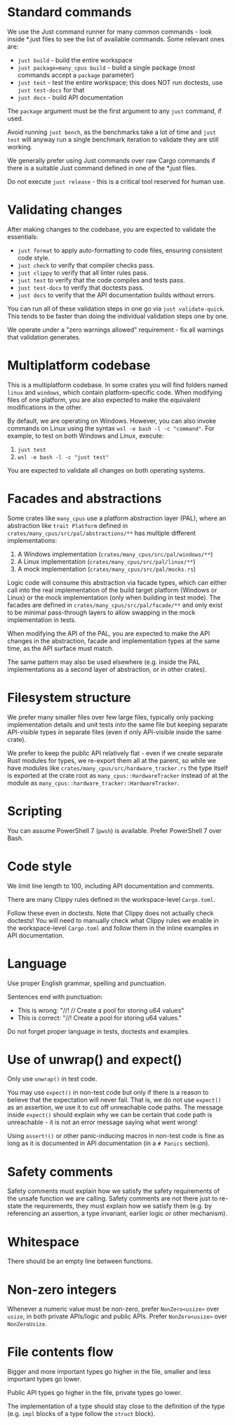 # Standard commands

We use the Just command runner for many common commands - look inside *.just files to see the
list of available commands. Some relevant ones are:

* `just build` - build the entire workspace
* `just package=many_cpus build` - build a single package (most commands accept a `package` parameter)
* `just test` - test the entire workspace; this does NOT run doctests, use `just test-docs` for that
* `just docs` - build API documentation

The `package` argument must be the first argument to any `just` command, if used.

Avoid running `just bench`, as the benchmarks take a lot of time and `just test` will anyway run
a single benchmark iteration to validate they are still working.

We generally prefer using Just commands over raw Cargo commands if there is a suitable Just command
defined in one of the *.just files.

Do not execute `just release` - this is a critical tool reserved for human use.

# Validating changes

After making changes to the codebase, you are expected to validate the essentials:

* `just format` to apply auto-formatting to code files, ensuring consistent code style.
* `just check` to verify that compiler checks pass.
* `just clippy` to verify that all linter rules pass.
* `just test` to verify that the code compiles and tests pass.
* `just test-docs` to verify that doctests pass.
* `just docs` to verify that the API documentation builds without errors.

You can run all of these validation steps in one go via `just validate-quick`. This tends to
be faster than doing the individual validation steps one by one.

We operate under a "zero warnings allowed" requirement - fix all warnings that validation generates.

# Multiplatform codebase

This is a multiplatform codebase. In some crates you will find folders named `linux` and `windows`,
which contain platform-specific code. When modifying files of one platform, you are also expected
to make the equivalent modifications in the other.

By default, we are operating on Windows. However, you can also invoke commands on Linux using the
syntax `wsl -e bash -l -c "command"`. For example, to test on both Windows and Linux, execute:

1. `just test`
2. `wsl -e bash -l -c "just test"`

You are expected to validate all changes on both operating systems.

# Facades and abstractions

Some crates like `many_cpus` use a platform abstraction layer (PAL), where an abstraction like
`trait Platform` defined in `crates/many_cpus/src/pal/abstractions/**` has multiple different
implementations:

1. A Windows implementation (`crates/many_cpus/src/pal/windows/**`)
2. A Linux implementation (`crates/many_cpus/src/pal/linux/**`)
3. A mock implementation (`crates/many_cpus/src/pal/mocks.rs`)

Logic code will consume this abstraction via facade types, which can either call into the real
implementation of the build target platform (Windows or Linux) or the mock implementation (only
when building in test mode). The facades are defined in `crates/many_cpus/src/pal/facade/**` and
only exist to be minimal pass-through layers to allow swapping in the mock implementation in tests.

When modifying the API of the PAL, you are expected to make the API changes in the
abstraction, facade and implementation types at the same time, as the API surface must match.

The same pattern may also be used elsewhere (e.g. inside the PAL implementations as a second layer
of abstraction, or in other crates).

# Filesystem structure

We prefer many smaller files over few large files, typically only packing implementation details
and unit tests into the same file but keeping separate API-visible types in separate files (even
if only API-visible inside the same crate).

We prefer to keep the public API relatively flat - even if we create separate Rust modules for
types, we re-export them all at the parent, so while we have modules like
`crates/many_cpus/src/hardware_tracker.rs` the type itself is exported at the crate root as
`many_cpus::HardwareTracker` instead of at the module as `many_cpus::hardware_tracker::HardwareTracker`.

# Scripting

You can assume PowerShell 7 (`pwsh`) is available. Prefer PowerShell 7 over Bash.

# Code style

We limit line length to 100, including API documentation and comments.

There are many Clippy rules defined in the workspace-level `Cargo.toml`.

Follow these even in doctests. Note that Clippy does not actually check doctests! You will need to
manually check what Clippy rules we enable in the workspace-level `Cargo.toml` and follow them in
the inline examples in API documentation.

# Language

Use proper English grammar, spelling and punctuation.

Sentences end with punctuation:

* This is wrong: "//! // Create a pool for storing u64 values"
* This is correct: "//! Create a pool for storing u64 values."

Do not forget proper language in tests, doctests and examples.

# Use of unwrap() and expect()

Only use `unwrap()` in test code.

You may use `expect()` in non-test code but only if there is a reason to believe that the expectation
will never fail. That is, we do not use `expect()` as an assertion, we use it to cut off unreachable
code paths. The message inside `expect()` should explain why we can be certain that code path is
unreachable - it is not an error message saying what went wrong!

Using `assert!()` or other panic-inducing macros in non-test code is fine as long as it is documented
in API documentation (in a `# Panics` section).

# Safety comments

Safety comments must explain how we satisfy the safety requirements of the unsafe function we are
calling. Safety comments are not there just to re-state the requirements, they must explain how
we satisfy them (e.g. by referencing an assertion, a type invariant, earlier logic or other mechanism).

# Whitespace

There should be an empty line between functions.

# Non-zero integers

Whenever a numeric value must be non-zero, prefer `NonZero<usize>` over `usize`,
in both private APIs/logic and public APIs. Prefer `NonZero<usize>` over `NonZeroUsize`.

# File contents flow

Bigger and more important types go higher in the file, smaller and less important types go lower.

Public API types go higher in the file, private types go lower.

The implementation of a type should stay close to the definition of the type (e.g. `impl` blocks
of a type follow the `struct` block).
